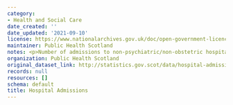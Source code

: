 ```yaml
---
category:
- Health and Social Care
date_created: ''
date_updated: '2021-09-10'
license: https://www.nationalarchives.gov.uk/doc/open-government-licence/version/3/
maintainer: Public Health Scotland
notes: <p>Number of admissions to non-psychiatric/non-obstetric hospitals in Scotland.</p>
organization: Public Health Scotland
original_dataset_link: http://statistics.gov.scot/data/hospital-admissions
records: null
resources: []
schema: default
title: Hospital Admissions
---
```

